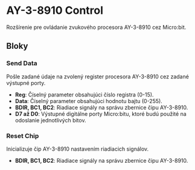 # AY-3-8910 Control

Rozšírenie pre ovládanie zvukového procesora AY-3-8910 cez Micro:bit.

## Bloky

### Send Data
Pošle zadané údaje na zvolený register procesora AY-3-8910 cez zadané výstupné porty.

- **Reg**: Číselný parameter obsahujúci číslo registra (0-15).
- **Data**: Číselný parameter obsahujúci hodnotu bajtu (0-255).
- **BDIR, BC1, BC2**: Riadiace signály na správu zbernice čipu AY-3-8910.
- **D7 až D0**: Výstupné digitálne porty Micro:bitu, ktoré budú použité na odoslanie jednotlivých bitov.

### Reset Chip
Inicializuje čip AY-3-8910 nastavením riadiacich signálov.

- **BDIR, BC1, BC2**: Riadiace signály na správu zbernice čipu AY-3-8910.
